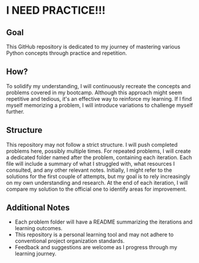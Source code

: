 # I NEED PRACTICE!!!

## Goal
This GitHub repository is dedicated to my journey of mastering various Python concepts through practice and repetition.

## How?
To solidify my understanding, I will continuously recreate the concepts and problems covered in my bootcamp. Although this approach might seem repetitive and tedious, it's an effective way to reinforce my learning. If I find myself memorizing a problem, I will introduce variations to challenge myself further.

## Structure
This repository may not follow a strict structure. I will push completed problems here, possibly multiple times. For repeated problems, I will create a dedicated folder named after the problem, containing each iteration. Each file will include a summary of what I struggled with, what resources I consulted, and any other relevant notes. Initially, I might refer to the solutions for the first couple of attempts, but my goal is to rely increasingly on my own understanding and research. At the end of each iteration, I will compare my solution to the official one to identify areas for improvement.

## Additional Notes
- Each problem folder will have a README summarizing the iterations and learning outcomes.
- This repository is a personal learning tool and may not adhere to conventional project organization standards.
- Feedback and suggestions are welcome as I progress through my learning journey.
